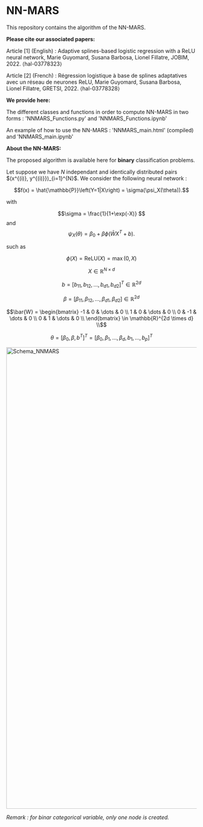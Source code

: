# NN-MARS

This repository contains the algorithm of the NN-MARS.

**Please cite our associated papers:**

Article [1] (English) : Adaptive splines-based logistic regression with a ReLU neural network, Marie Guyomard, Susana Barbosa, Lionel Fillatre, JOBIM, 2022. ⟨hal-03778323⟩ 

Article [2] (French) : Régression logistique à base de splines adaptatives avec un réseau de neurones ReLU, Marie Guyomard, Susana Barbosa, Lionel Fillatre, GRETSI, 2022. ⟨hal-03778328⟩

**We provide here:**

The different classes and functions in order to compute NN-MARS in two forms : 'NNMARS_Functions.py' and 'NNMARS_Functions.ipynb'

An example of how to use the NN-MARS : 'NNMARS_main.html' (compiled) and 'NNMARS_main.ipynb'


**About the NN-MARS:**

The proposed algorithm is available here for **binary** classification problems. 

Let suppose we have $N$ independant and identically distributed pairs $(x^{(i)}, y^{(i)}})_{i=1}^{N}$. We consider the following neural network :

$$f(x) = \hat{\mathbb{P}}\left(Y=1|X\right) = \sigma(\psi_X(\theta)).$$
	

with 

$$\sigma = \frac{1}{1+\exp(-X)} $$
and 
$$\psi_X(\theta) = \beta_0 + \beta \phi\left(\bar{W}X^T+b\right).$$

such as

$$\phi(X) = \text{ReLU}(X) = \max(0,X)$$

$$X \in\mathbb{R}^{N \times d} $$

$$b = [b_{11}, b_{12}, \dots, b_{d1}, b_{d2}]^T \in \mathbb{R}^{2d} $$

$$\beta = [\beta_{11}, \beta_{12}, \dots, \beta_{d1}, \beta_{d2}] \in \mathbb{R}^{2d} $$

$$\bar{W} = \begin{bmatrix}
		-1 & 0 & \dots & 0 \\
		1 & 0 & \dots & 0 \\
		0 & -1 & \dots & 0 \\
		0 & 1 & \dots & 0 \\
	\end{bmatrix} \in \mathbb{R}^{2d \times d} \\$$
	
$$\theta = [\beta_0, \beta, b^T]^T = [\beta_0, \beta_1, \dots, \beta_d, b_1, \dots, b_p]^T $$


<img width="1217" alt="Schema_NNMARS" src="https://user-images.githubusercontent.com/93378786/191957351-97269ef7-e9fe-4520-ab8b-8bceb7fe64d0.png">

*Remark : for binar categorical variable, only one node is created.*
